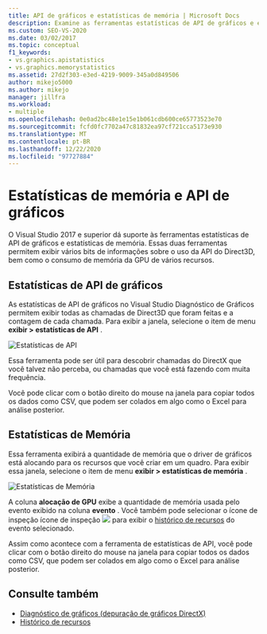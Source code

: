 ```yaml
---
title: API de gráficos e estatísticas de memória | Microsoft Docs
description: Examine as ferramentas estatísticas de API de gráficos e estatísticas de memória, que mostram informações sobre o uso da API do Direct3D e o consumo de memória de GPU de vários recursos.
ms.custom: SEO-VS-2020
ms.date: 03/02/2017
ms.topic: conceptual
f1_keywords:
- vs.graphics.apistatistics
- vs.graphics.memorystatistics
ms.assetid: 27d2f303-e3ed-4219-9009-345a0d849506
author: mikejo5000
ms.author: mikejo
manager: jillfra
ms.workload:
- multiple
ms.openlocfilehash: 0e0ad2bc48e1e15e1b061cdb600ce65773523e70
ms.sourcegitcommit: fcfd0fc7702a47c81832ea97cf721cca5173e930
ms.translationtype: MT
ms.contentlocale: pt-BR
ms.lasthandoff: 12/22/2020
ms.locfileid: "97727884"
---
```

# <a name="graphics-api-and-memory-statistics"></a>Estatísticas de memória e API de gráficos
<!-- VERSIONLESS -->
O Visual Studio 2017 e superior dá suporte às ferramentas estatísticas de API de gráficos e estatísticas de memória.  Essas duas ferramentas permitem exibir vários bits de informações sobre o uso da API do Direct3D, bem como o consumo de memória da GPU de vários recursos.

## <a name="graphics-api-statistics"></a>Estatísticas de API de gráficos
As estatísticas de API de gráficos no Visual Studio Diagnóstico de Gráficos permitem exibir todas as chamadas de Direct3D que foram feitas e a contagem de cada chamada.  Para exibir a janela, selecione o item de menu **exibir > estatísticas de API** .

![Estatísticas de API](media/gfx_diag_api_statistics.png)

Essa ferramenta pode ser útil para descobrir chamadas do DirectX que você talvez não perceba, ou chamadas que você está fazendo com muita frequência.

Você pode clicar com o botão direito do mouse na janela para copiar todos os dados como CSV, que podem ser colados em algo como o Excel para análise posterior.

## <a name="memory-statistics"></a>Estatísticas de Memória
Essa ferramenta exibirá a quantidade de memória que o driver de gráficos está alocando para os recursos que você criar em um quadro.  Para exibir essa janela, selecione o item de menu **exibir > estatísticas de memória** .

![Estatísticas de Memória](media/gfx_diag_memory_statistics.png)

A coluna **alocação de GPU** exibe a quantidade de memória usada pelo evento exibido na coluna **evento** .  Você também pode selecionar o ícone de inspeção ícone de inspeção ![ ](media/gfx_watch.png) para exibir o [histórico de recursos](graphics-event-list.md#resource-history) do evento selecionado.

Assim como acontece com a ferramenta de estatísticas de API, você pode clicar com o botão direito do mouse na janela para copiar todos os dados como CSV, que podem ser colados em algo como o Excel para análise posterior.

## <a name="see-also"></a>Consulte também
- [Diagnóstico de gráficos (depuração de gráficos DirectX)](visual-studio-graphics-diagnostics.md)
- [Histórico de recursos](graphics-event-list.md#resource-history)
<!-- /VERSIONLESS -->